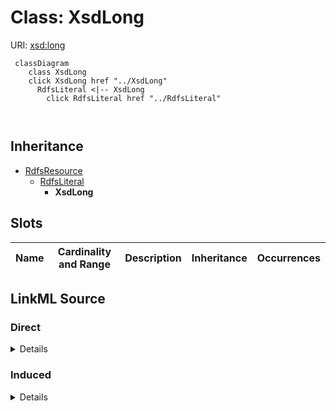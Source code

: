 

# Class: XsdLong





URI: [xsd:long](http://www.w3.org/2001/XMLSchema#long)






```mermaid
 classDiagram
    class XsdLong
    click XsdLong href "../XsdLong"
      RdfsLiteral <|-- XsdLong
        click RdfsLiteral href "../RdfsLiteral"
      
      
```





## Inheritance
* [RdfsResource](../classes/RdfsResource.md)
    * [RdfsLiteral](../classes/RdfsLiteral.md)
        * **XsdLong**



## Slots

| Name | Cardinality and Range | Description | Inheritance | Occurrences |
| ---  | --- | --- | --- | --- |














## LinkML Source

<!-- TODO: investigate https://stackoverflow.com/questions/37606292/how-to-create-tabbed-code-blocks-in-mkdocs-or-sphinx -->

### Direct

<details>

```yaml
name: xsd_long
from_schema: okns:fiokg
exact_mappings:
- http://www.w3.org/2001/XMLSchema#long
rank: 1000
is_a: rdfs_Literal
class_uri: xsd:long

```
</details>

### Induced

<details>

```yaml
name: xsd_long
from_schema: okns:fiokg
exact_mappings:
- http://www.w3.org/2001/XMLSchema#long
rank: 1000
is_a: rdfs_Literal
class_uri: xsd:long

```
</details>